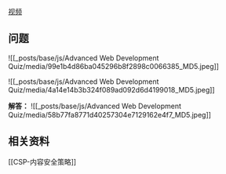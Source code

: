 [视频](https://tongyi.aliyun.com/efficiency/doc/transcripts/yg7k9wo7d66xnxwd?source=2)

## 问题
![[_posts/base/js/Advanced Web Development Quiz/media/99e1b4d86ba045296b8f2898c0066385_MD5.jpeg]]

![[_posts/base/js/Advanced Web Development Quiz/media/4a14e14b3b324f089ad092d6d4199018_MD5.jpeg]]

**解答：**
![[_posts/base/js/Advanced Web Development Quiz/media/58b77fa8771d40257304e7129162e4f7_MD5.jpeg]]

## 相关资料
[[CSP-内容安全策略]]